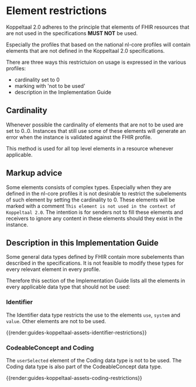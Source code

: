 
# Element restrictions

Koppeltaal 2.0 adheres to the principle that elements of FHIR resources that are not used in the specifications __MUST NOT__ be used. 

Especially the profiles that based on the national nl-core profiles will contain elements that are not defined in the Koppeltaal 2.0 specifications. 

There are three ways this restrictuion on usage is expressed in the various profiles:

- cardinality set to 0
- marking with 'not to be used'
- description in the Implementation Guide

## Cardinality

Whenever possible the cardinality of elements that are not to be used are set to 0..0. Instances that still use some of these elements will generate an error when the instance is validated against the FHIR profile.

This method is used for all top level elements in a resource whenever applicable.

## Markup advice

Some elements consists of complex types. Especially when they are defined in the nl-core profiles it is not desirable to restrict the subelements of such element by setting the cardinality to 0.
These elements will be marked with a comment `This element is not used in the context of Koppeltaal 2.0`.
The intention is for senders not to fill these elements and receivers to ignore any content in these elements should they exist in the instance.

## Description in this Implementation Guide

Some general data types defined by FHIR contain more subelements than described in the specifications. It is not feasible to modify these types for every relevant element in every profile.

Therefore this section of the Implementation Guide lists all the elements in every applicable data type that should not be used:

### Identifier

The Identifier data type restricts the use to the elements `use`, `system` and `value`. Other elements are not to be used.

{{render:guides-koppeltaal-assets-identifier-restrictions}} 

### CodeableConcept and Coding

The `userSelected` element of the Coding data type is not to be used. The Coding data type is also part of the CodeableConcept data type.

{{render:guides-koppeltaal-assets-coding-restrictions}} 

